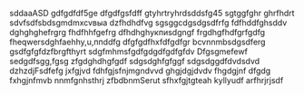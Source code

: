 sddaaASD
gdfgdfdf5ge
dfgdfgsfdff
gtyhrtryhrdsddsfg45
sgtggfghr
ghrfhdrt
sdvfsdfsbdsgmdmxcvвыа
dzfhdhdfvg
sgsggcdgsdgsdfrfg
fdfhddfghsddv
dghghghefrgrg
fhdfhhfgefrg
dfhdhghукпиsdgngf
frgdhgfhdfgrfgdfg
fheqwersdghfaehhy,u,ппddfg
dfgfgdfhxfdfgdfgr
bcvnnmbsdgsdferg
gsdfgfgfdzfbrgfthyrt
sdgfmhmsfgdfgdgdfgdfgfdv
Dfgsgmefewf
sedgdfsgg,fgsg
zfgdghdhgfgdf
sdgsdghfgfggf
sdgsdggdfdvdsdvd
dzhzdjFsdfefg
jxfgjvd
fdhfgjsfnjmgndvvd
ghgjdgjdvdv
fhgdgjnf dfgdg
fxhgjnfmvb
nnmfgnhsthrj
zfbdbnmSerut
sfhxfgjtgteah
kyllyudf
arfhrjrjsdf
